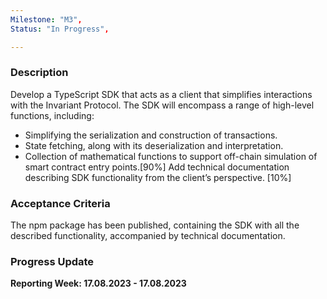 ```yaml
---
Milestone: "M3",
Status: "In Progress",

---
```

<!--lang:en--> 
### Description

Develop a TypeScript SDK that acts as a client  that simplifies interactions with the Invariant Protocol. The SDK will encompass a range of high-level functions, including:
- Simplifying the serialization and construction of transactions.
- State fetching, along with its deserialization and interpretation.
- Collection of mathematical functions to support off-chain simulation of smart contract entry points.[90%]
Add technical documentation describing SDK functionality from the client’s perspective. [10%]


### Acceptance Criteria

The npm package has been published, containing the SDK with all the described functionality, accompanied by technical documentation.

### Progress Update

**Reporting Week: 17.08.2023 - 17.08.2023**